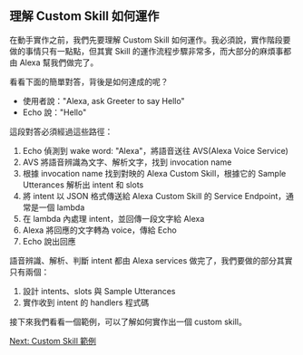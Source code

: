 ## 理解 Custom Skill 如何運作

在動手實作之前，我們先要理解 Custom Skill 如何運作。我必須說，實作階段要做的事情只有一點點，但其實 Skill 的運作流程步驟非常多，而大部分的麻煩事都由 Alexa 幫我們做完了。

看看下面的簡單對答，背後是如何達成的呢？

- 使用者說："Alexa, ask Greeter to say Hello"
- Echo 說："Hello"

這段對答必須經過這些路徑：

1. Echo 偵測到 wake word: "Alexa"，將語音送往 AVS(Alexa Voice Service)
1. AVS 將語音辨識為文字、解析文字，找到 invocation name
1. 根據 invocation name 找到對映的 Alexa Custom Skill，根據它的 Sample Utterances 解析出 intent 和 slots
1. 將 intent 以 JSON 格式傳送給 Alexa Custom Skill 的 Service Endpoint，通常是一個 lambda
1. 在 lambda 內處理 intent，並回傳一段文字給 Alexa 
1. Alexa 將回應的文字轉為 voice，傳給 Echo
1. Echo 說出回應

語音辨識、解析、判斷 intent 都由 Alexa services 做完了，我們要做的部分其實只有兩個：

1. 設計 intents、slots 與 Sample Utterances
2. 實作收到 intent 的 handlers 程式碼

接下來我們看看一個範例，可以了解如何實作出一個 custom skill。

[Next: Custom Skill 範例](custom-skill-example-bill-man.zh-tw.md)
